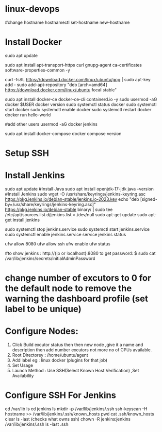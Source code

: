 # linux-devops
#change hostname
hostnamectl set-hostname new-hostname
# Install Docker
sudo apt update

sudo apt install apt-transport-https curl gnupg-agent ca-certificates software-properties-common -y

curl -fsSL https://download.docker.com/linux/ubuntu/gpg | sudo apt-key add -
sudo add-apt-repository "deb [arch=amd64] https://download.docker.com/linux/ubuntu focal stable"

sudo apt install docker-ce docker-ce-cli containerd.io -y
sudo usermod -aG docker $USER
docker version
sudo systemctl status docker
sudo systemctl start docker
sudo systemctl enable docker
sudo systemctl restart docker
docker run hello-world

#add other users
usermod -aG docker jenkins

sudo apt install docker-compose
docker compose version

# Setup SSH

# Install Jenkins
 sudo apt update
#Install Java
sudo apt install openjdk-17-jdk 
java -version
#Install Jenkins
sudo wget -O /usr/share/keyrings/jenkins-keyring.asc \
https://pkg.jenkins.io/debian-stable/jenkins.io-2023.key
echo "deb [signed-by=/usr/share/keyrings/jenkins-keyring.asc]" \
https://pkg.jenkins.io/debian-stable binary/ | sudo tee \
/etc/apt/sources.list.d/jenkins.list > /dev/null
sudo apt-get update
sudo apt-get install jenkins

sudo systemctl stop jenkins.service
sudo systemctl start jenkins.service
sudo systemctl enable jenkins.service
service jenkins status

ufw allow 8080
ufw allow ssh
ufw enable
ufw status

#to show jenkins :
http://{ip or localhost}:8080
to get password:
$ sudo cat /var/lib/jenkins/secrets/initialAdminPassword

# change number of excutors to 0 for the default node to remove the warning the dashboard profile  (set label to be unique)

# Configure Nodes:
1. Click Build excutor status then then new node ,give it a name and  description then add number excutors not more no of CPUs available.
2. Root Directorey : /home/ubuntu/agent
3. Add label eg : linux docker (plugins for that job)
4. Set Usage 
5. Launch Method : Use SSH(Select Known Host Verification) ,Set Availability
   
# Configure SSH For Jenkins
cd /var/lib
ls
cd jenkins
ls
mkdir -p /var/lib/jenkins/.ssh
ssh-keyscan -H hostname >> /var/lib/jenkins/.ssh/known_hosts
pwd
cat .ssh/known_hosts
clear 
ls -last (checks what owns ssh)
chown -R jenkins:jenkins /var/lib/jenkins/.ssh
ls -last .ssh

